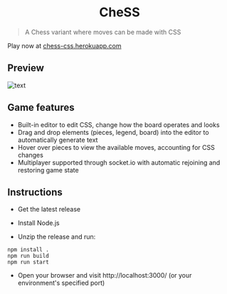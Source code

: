 <h1 align="center">CheSS</h1>

> A Chess variant where moves can be made with CSS

Play now at [chess-css.herokuapp.com](https://chess-css.herokuapp.com/)

<h2>Preview</h2> 

![text](https://i.imgur.com/3EmpYXB.png)

<h2>Game features</h2> 

- Built-in editor to edit CSS, change how the board operates and looks
- Drag and drop elements (pieces, legend, board) into the editor to automatically generate text
- Hover over pieces to view the available moves, accounting for CSS changes
- Multiplayer supported through socket.io with automatic rejoining and restoring game state

<h2>Instructions</h2> 

* Get the latest release

* Install Node.js

* Unzip the release and run:

```
npm install .
npm run build
npm run start
```

* Open your browser and visit http://localhost:3000/ (or your environment's specified port)
